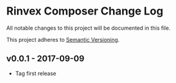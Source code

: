 # Rinvex Composer Change Log

All notable changes to this project will be documented in this file.

This project adheres to [Semantic Versioning](CONTRIBUTING.md).


## v0.0.1 - 2017-09-09
- Tag first release
